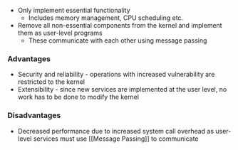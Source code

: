 - Only implement essential functionality
	- Includes memory management, CPU scheduling etc.
- Remove all non-essential components from the kernel and implement them as user-level programs
	- These communicate with each other using message passing
### Advantages
- Security and reliability -  operations with increased vulnerability are restricted to the kernel
- Extensibility - since new services are implemented at the user level, no work has to be done to modify the kernel
### Disadvantages
- Decreased performance due to increased system call overhead as user-level services must use [[Message Passing]] to communicate
